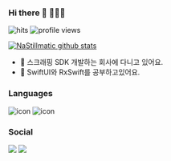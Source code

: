 ### Hi there 👋 🧑🏻‍💻


![hits](https://hits.seeyoufarm.com/api/count/incr/badge.svg?url=https://github.com/NaStillmatic) 
![profile views](https://komarev.com/ghpvc/?username=NaStillmatic&label=Profile%20views&color=3a75fd&style=flat)
                              
[![NaStillmatic github stats](https://github-readme-stats.vercel.app/api?username=NaStillmatic&theme=gotham&show_icons=true)](https://github.com/anuraghazra/github-readme-stats)


- 💼 스크래핑 SDK 개발하는 회사에 다니고 있어요.
- 🌱 SwiftUI와 RxSwift를 공부하고있어요.

### Languages

![icon](https://www.vectorlogo.zone/logos/swift/swift-icon.svg) 
![icon](https://www.vectorlogo.zone/logos/apple_objectivec/apple_objectivec-icon.svg)


### Social

<a href="https://nastillmatic.github.io" target="_blank"><img src="http://img.shields.io/badge/-Blog-black?style=flat-square&logo=github"/></a>
<a href="https://www.linkedin.com/in/nastillmatic" target="_blank"><img src="https://img.shields.io/badge/-LinkedIn-blue?style=flat-square&logo=Linkedin&logoColor=white"/></a>

